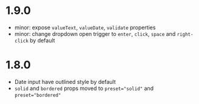 # 1.9.0

- minor: expose `valueText`, `valueDate`, `validate` properties
- minor: change dropdown open trigger to `enter`, `click`, `space` and `right-click` by default

# 1.8.0

- Date input have outlined style by default
- `solid` and `bordered` props moved to `preset="solid"` and `preset="bordered"`